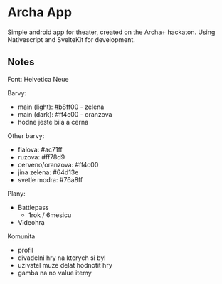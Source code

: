 # Archa App

Simple android app for theater, created on the Archa+ hackaton.
Using Nativescript and SvelteKit for development.

## Notes

Font: Helvetica Neue

Barvy:

- main (light): #b8ff00 - zelena
- main (dark): #ff4c00 - oranzova
- hodne jeste bila a cerna

Other barvy:

- fialova: #ac71ff
- ruzova: #ff78d9
- cerveno/oranzova: #ff4c00
- jina zelena: #64d13e
- svetle modra: #76a8ff

Plany:

- Battlepass
  - 1rok / 6mesicu
- Videohra

Komunita

- profil
- divadelni hry na kterych si byl
- uzivatel muze delat hodnotit hry
- gamba na no value itemy
